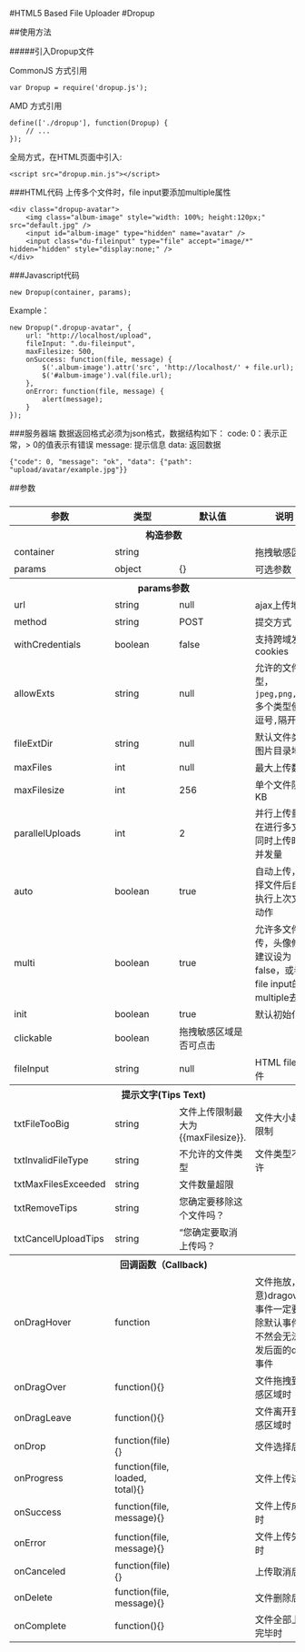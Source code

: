 #HTML5 Based File Uploader
#Dropup

##使用方法

#####引入Dropup文件

CommonJS 方式引用
```
var Dropup = require('dropup.js');
```

AMD 方式引用
```
define(['./dropup'], function(Dropup) {
    // ...
});
```

全局方式，在HTML页面中引入:
```
<script src="dropup.min.js"></script>
```


###HTML代码
上传多个文件时，file input要添加multiple属性
```
<div class="dropup-avatar">
    <img class="album-image" style="width: 100%; height:120px;" src="default.jpg" />
    <input id="album-image" type="hidden" name="avatar" />
    <input class="du-fileinput" type="file" accept="image/*" hidden="hidden" style="display:none;" />
</div>
```
###Javascript代码
```
new Dropup(container, params);
```
Example：
```
new Dropup(".dropup-avatar", {
    url: "http://localhost/upload",
    fileInput: ".du-fileinput",
    maxFilesize: 500,
    onSuccess: function(file, message) {
        $('.album-image').attr('src', 'http://localhost/' + file.url);
        $('#album-image').val(file.url);
    },
    onError: function(file, message) {
        alert(message);
    }
});
```
###服务器端
数据返回格式必须为json格式，数据结构如下：
code: 0：表示正常，> 0的值表示有错误
message: 提示信息
data: 返回数据
```
{"code": 0, "message": "ok", "data": {"path": "upload/avatar/example.jpg"}}
```
##参数
### 
<table>
<thead>

<tr>
  <th>参数</th>
  <th>类型</th>
  <th>默认值</th>
  <th>说明</th>
</tr>
</thead>
<tbody>
<tr><th colspan="4">构造参数</th></tr>
<tr>
  <td>container</td>
  <td>string</td>
  <td></td>
  <td>拖拽敏感区域</td>
</tr>
<tr>
  <td>params</td>
  <td>object</td>
  <td>{}</td>
  <td>可选参数</td>
</tr>
<tr>
  <th colspan="4">params参数</th>
</tr>
<tr>
  <td>url</td>
  <td>string</td>
  <td>null</td>
  <td>ajax上传地址</td>
</tr>
<tr>
  <td>method</td>
  <td>string</td>
  <td>POST</td>
  <td>提交方式</td>
</tr>
<tr>
  <td>withCredentials</td>
  <td>boolean</td>
  <td>false</td>
  <td>支持跨域发送cookies</td>
</tr>
<tr>
  <td>allowExts</td>
  <td>string</td>
  <td>null</td>
  <td>允许的文件类型，<code>jpeg,png,gif</code>,多个类型使用逗号<code>,</code>隔开</td>
</tr>
<tr>
  <td>fileExtDir</td>
  <td>string</td>
  <td>null</td>
  <td>默认文件类型图片目录地址</td>
</tr>
<tr>
  <td>maxFiles</td>
  <td>int</td>
  <td>null</td>
  <td>最大上传数</td>
</tr>
<tr>
  <td>maxFilesize</td>
  <td>int</td>
  <td>256</td>
  <td>单个文件限制 KB</td>
</tr>
<tr>
  <td>parallelUploads</td>
  <td>int</td>
  <td>2</td>
  <td>并行上传量，在进行多文件同时上传时的并发量</td>
</tr>
<tr>
  <td>auto</td>
  <td>boolean</td>
  <td>true</td>
  <td>自动上传，选择文件后自动执行上次文件动作</td>
</tr>
<tr>
  <td>multi</td>
  <td>boolean</td>
  <td>true</td>
  <td>允许多文件上传，头像修改建议设为false，或者将file input的multiple去掉</td>
</tr>
<tr>
  <td>init</td>
  <td>boolean</td>
  <td>true</td>
  <td>默认初始化</td>
</tr>
<tr>
  <td>clickable</td>
  <td>boolean</td>
  <td>拖拽敏感区域是否可点击</td>
  <td></td>
</tr>
<tr>
  <td>fileInput</td>
  <td>string</td>
  <td>null</td>
  <td>HTML file控件</td>
</tr>
<tr>
  <th colspan="4">提示文字(Tips Text)</th>
</tr>
<tr>
  <td>txtFileTooBig</td>
  <td>string</td>
  <td>文件上传限制最大为{{maxFilesize}}.</td>
  <td>文件大小超过限制</td>
</tr>
<tr>
  <td>txtInvalidFileType</td>
  <td>string</td>
  <td>不允许的文件类型</td>
  <td>文件类型不允许</td>
</tr>
<tr>
  <td>txtMaxFilesExceeded</td>
  <td>string</td>
  <td>文件数量超限</td>
  <td></td>
</tr>
<tr>
  <td>txtRemoveTips</td>
  <td>string</td>
  <td>您确定要移除这个文件吗？</td>
  <td></td>
</tr>
<tr>
  <td>txtCancelUploadTips</td>
  <td>string</td>
  <td>“您确定要取消上传吗？</td>
  <td></td>
</tr>
<tr>
  <th colspan="4">回调函数（Callback)</th>
</tr>
<tr>
  <td>onDragHover</td>
  <td>function</td>
  <td></td>
  <td>文件拖放，(注意)dragover事件一定要清除默认事件，不然会无法触发后面的drop事件</td>
</tr>
<tr>
  <td>onDragOver</td>
  <td>function(){}</td>
  <td></td>
  <td>文件拖拽到敏感区域时</td>
</tr>
<tr>
  <td>onDragLeave</td>
  <td>function(){}</td>
  <td></td>
  <td>文件离开到敏感区域时</td>
</tr>
<tr>
  <td>onDrop</td>
  <td>function(file){}</td>
  <td></td>
  <td>文件选择后</td>
</tr>
<tr>
  <td>onProgress</td>
  <td>function(file, loaded, total){}</td>
  <td></td>
  <td>文件上传进度</td>
</tr>
<tr>
  <td>onSuccess</td>
  <td>function(file, message){}</td>
  <td></td>
  <td>文件上传成功时</td>
</tr>
<tr>
  <td>onError</td>
  <td>function(file, message){}</td>
  <td></td>
  <td>文件上传失败时</td>
</tr>
<tr>
  <td>onCanceled</td>
  <td>function(file){}</td>
  <td></td>
  <td>上传取消后</td>
</tr>
<tr>
  <td>onDelete</td>
  <td>function(file, message){}</td>
  <td></td>
  <td>文件删除后</td>
</tr>
<tr>
  <td>onComplete</td>
  <td>function(){}</td>
  <td></td>
  <td>文件全部上传完毕时</td>
</tr>
</tbody></table>
